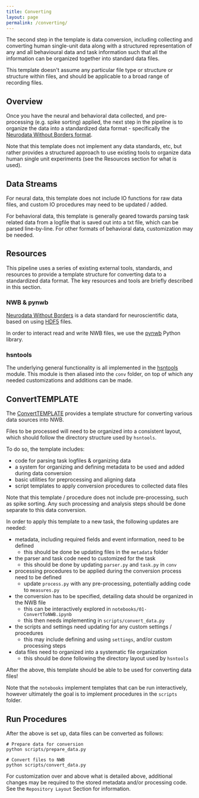 ```yaml
---
title: Converting
layout: page
permalink: /converting/
---
```


The second step in the template is data conversion, including collecting and converting
human single-unit data along with a structured representation of any and all behavioural
data and task information such that all the information can be organized together into
standard data files.

This template doesn't assume any particular file type or structure or structure within files,
and should be applicable to a broad range of recording files.

## Overview

Once you have the neural and behavioral data collected, and pre-processing (e.g. spike
sorting) applied, the next step in the pipeline is to organize the data into a standardized
data format - specifically the [Neurodata Without Borders format](https://www.nwb.org/).

Note that this template does not implement any data standards, etc, but
rather provides a structured approach to use existing tools to organize data
human single unit experiments (see the Resources section for what is used).

## Data Streams

For neural data, this template does not include IO functions for raw data files,
and custom IO procedures may need to be updated / added.

For behavioral data, this template is generally geared towards parsing task
related data from a logfile that is saved out into a txt file, which can be
parsed line-by-line. For other formats of behavioral data, customization may be needed.

## Resources

This pipeline uses a series of existing external tools, standards, and
resources to provide a template structure for converting data to a standardized data
format. The key resources and tools are briefly described in this section.

### NWB & pynwb

[Neurodata Without Borders](https://www.nwb.org/) is a data standard for neuroscientific data,
based on using [HDF5](https://www.hdfgroup.org/solutions/hdf5/) files.

In order to interact read and write NWB files, we use the
[pynwb](https://pynwb.readthedocs.io/en/stable/) Python library.

### hsntools

The underlying general functionality is all implemented in the
[hsntools](https://github.com/HSNPipeline/hsntools) module.
This module is then aliased into the `conv` folder, on top
of which any needed customizations and additions can be made.

## ConvertTEMPLATE

The [ConvertTEMPLATE](https://github.com/HSNPipeline/ConvertTEMPLATE)
provides a template structure for converting various data sources into NWB.

Files to be processed will need to be organized into a consistent layout,
which should follow the directory structure used by `hsntools`.

To do so, the template includes:

- code for parsing task logfiles & organizing data
- a system for organizing and defining metadata to be used and added during data conversion
- basic utilities for preprocessing and aligning data
- script templates to apply conversion procedures to collected data files

Note that this template / procedure does not include pre-processing, such as spike sorting.
Any such processing and analysis steps should be done separate to this data conversion.

In order to apply this template to a new task, the following updates are needed:

- metadata, including required fields and event information, need to be defined
    - this should be done be updating files in the `metadata` folder
- the parser and task code need to customized for the task
    - this should  be done by updating `parser.py` and `task.py` in `conv`
- processing procedures to be applied during the conversion process need to be defined
    - update `process.py` with any pre-processing, potentially adding code to `measures.py`
- the conversion has to be specified, detailing data should be organized in the NWB file
    - this can be interactively explored in `notebooks/01-ConvertToNWB.ipynb`
    - this then needs implementing in `scripts/convert_data.py`
- the scripts and settings need updating for any custom settings / procedures
    - this may include defining and using `settings`, and/or custom processing steps
- data files need to organized into a systematic file organization
    - this should be done following the directory layout used by `hsntools`

After the above, this template should be able to be used for converting data files!

Note that the `notebooks` implement templates that can be run interactively,
however ultimately the goal is to implement procedures in the `scripts` folder.

## Run Procedures

After the above is set up, data files can be converted as follows:

```
# Prepare data for conversion
python scripts/prepare_data.py

# Convert files to NWB
python scripts/convert_data.py
```

For customization over and above what is detailed above, additional changes may be required
to the stored metadata and/or processing code.
See the `Repository Layout` Section for information.
